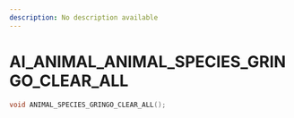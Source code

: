 ```yaml
---
description: No description available 
---
```


# AI_ANIMAL\_ANIMAL_SPECIES_GRINGO_CLEAR_ALL

```cpp
void ANIMAL_SPECIES_GRINGO_CLEAR_ALL();
```